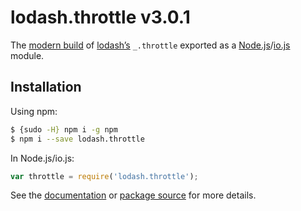 # lodash.throttle v3.0.1

The [modern build](https://github.com/lodash/lodash/wiki/Build-Differences) of [lodash’s](https://lodash.com/) `_.throttle` exported as a [Node.js](http://nodejs.org/)/[io.js](https://iojs.org/) module.

## Installation

Using npm:

```bash
$ {sudo -H} npm i -g npm
$ npm i --save lodash.throttle
```

In Node.js/io.js:

```js
var throttle = require('lodash.throttle');
```

See the [documentation](https://lodash.com/docs#throttle) or [package source](https://github.com/lodash/lodash/blob/3.0.1-npm-packages/lodash.throttle) for more details.
